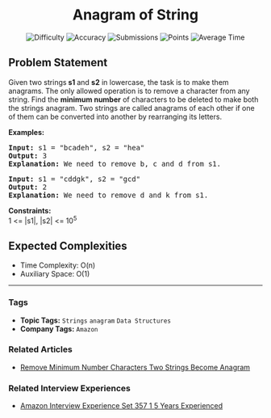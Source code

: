 <h1 align="center">Anagram of String</h1>

<p align="center">
  <img alt="Difficulty" title="Difficulty" src="https://custom-icon-badges.demolab.com/badge/Difficulty: Basic-1F222E?style=for-the-badge&logoColor=white&logo=fire"/>
  <img alt="Accuracy" title="Accuracy" src="https://custom-icon-badges.demolab.com/badge/Accuracy: 38.61%25-1F222E?style=for-the-badge&logoColor=white&logo=target"/>
  <img alt="Submissions" title="Submissions" src="https://custom-icon-badges.demolab.com/badge/Submissions: 71K+-1F222E?style=for-the-badge&logoColor=white&logo=repo"/>
  <img alt="Points" title="Points" src="https://custom-icon-badges.demolab.com/badge/Points: 1-1F222E?style=for-the-badge&logoColor=white&logo=award"/>
  <img alt="Average Time" title="Average Time" src="https://custom-icon-badges.demolab.com/badge/Average%20Time: 20m-1F222E?style=for-the-badge&logoColor=white&logo=clock"/>
</p>

## Problem Statement

Given two strings<b> s1 </b>and <b>s2</b> in lowercase, the task is to make them anagrams. The only allowed operation is to remove a character from any string. Find the <b>minimum number</b> of characters to be deleted to make both the strings anagram. Two strings are called anagrams of each other if one of them can be converted into another by rearranging its letters.

<b>Examples:</b>

<pre><b>Input: </b>s1 = "bcadeh", s2 = "hea"
<b>Output: </b>3<b>
Explanation: </b>We need to remove b, c and d from s1.
</pre>

<pre><b>Input: </b>s1 = "cddgk", s2 = "gcd"
<b>Output: </b>2<b>
Explanation: </b>We need to remove d and k from s1.</pre>

<b>Constraints:</b><br>1 <= |s1|, |s2| <= 10<sup>5</sup>

## Expected Complexities
- Time Complexity: O(n)
- Auxiliary Space: O(1)

<hr>

### Tags
- **Topic Tags:** `Strings` `anagram` `Data Structures`
- **Company Tags:** `Amazon`

### Related Articles
- [Remove Minimum Number Characters Two Strings Become Anagram](https://www.geeksforgeeks.org/remove-minimum-number-characters-two-strings-become-anagram/)

### Related Interview Experiences
- [Amazon Interview Experience Set 357 1 5 Years Experienced](https://www.geeksforgeeks.org/amazon-interview-experience-set-357-1-5-years-experienced/)
